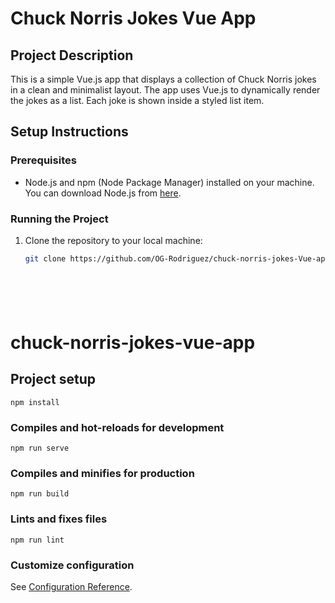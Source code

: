 # Chuck Norris Jokes Vue App

## Project Description

This is a simple Vue.js app that displays a collection of Chuck Norris jokes in a clean and minimalist layout. The app uses Vue.js to dynamically render the jokes as a list. Each joke is shown inside a styled list item.

## Setup Instructions

### Prerequisites
- Node.js and npm (Node Package Manager) installed on your machine. You can download Node.js from [here](https://nodejs.org/).

### Running the Project

1. Clone the repository to your local machine:
   ```bash
   git clone https://github.com/OG-Rodriguez/chuck-norris-jokes-Vue-app.git







# chuck-norris-jokes-vue-app

## Project setup
```
npm install
```

### Compiles and hot-reloads for development
```
npm run serve
```

### Compiles and minifies for production
```
npm run build
```

### Lints and fixes files
```
npm run lint
```

### Customize configuration
See [Configuration Reference](https://cli.vuejs.org/config/).
